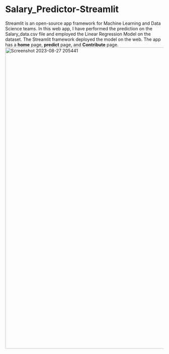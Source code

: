 # Salary_Predictor-Streamlit
Streamlit is an open-source app framework for Machine Learning and Data Science teams. In this web app, I have performed the prediction on the Salary_data.csv file and employed the Linear Regression Model on the dataset. The Streamlit framework deployed the model on the web. The app has a **home** page, **predict** page, and **Contribute** page.      
<img width="956" alt="Screenshot 2023-08-27 205441" src="https://github.com/Day-Raval/Salary_Predictor-Streamlit/assets/132192767/453a6495-4b42-4b0a-9a6f-69682128cac7">

